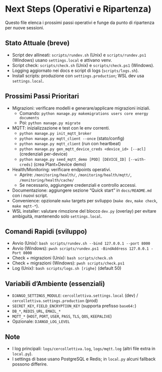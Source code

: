 # Next Steps (Operativi e Ripartenza)

Questo file elenca i prossimi passi operativi e funge da punto di ripartenza per nuove sessioni.

## Stato Attuale (breve)
- Script dev allineati: `scripts/rundev.sh` (Unix) e `scripts/rundev.ps1` (Windows) usano `settings.local` e attivano venv.
- Script check: `scripts/check.sh` (Unix) e `scripts/check.ps1` (Windows).
- Logging aggiornato nei docs e script di logs (`scripts/logs.sh`).
- Install scripts: produzione con `settings.production`; WSL dev usa `settings.local`.

## Prossimi Passi Prioritari
- Migrazioni: verificare modelli e generare/applicare migrazioni iniziali.
  - Comando: `python manage.py makemigrations users core energy documents`
  - Poi: `python manage.py migrate`
- MQTT: inizializzazione e test con le env correnti.
  - `python manage.py init_mqtt_broker`
  - `python manage.py mqtt_client --once` (stato/config)
  - `python manage.py mqtt_client` (run con heartbeat)
  - `python manage.py gen_mqtt_device_creds <device_id> [--acl]` (credenziali per-device)
  - `python manage.py seed_mqtt_demo [POD] [DEVICE_ID] [--with-creds]` (crea Plant+Device demo)
- Health/Monitoring: verificare endpoints operativi.
  - Aprire: `/monitoring/health/`, `/monitoring/health/mqtt/`, `/monitoring/health/cache/`
  - Se necessario, aggiungere credenziali e controllo accessi.
- Documentazione: aggiungere sezione “Quick start” in `docs/README.md` con i nuovi script.
- Convenience: opzionale `make` targets per sviluppo (`make dev`, `make check`, `make mqtt-*`).
- WSL installer: valutare rimozione del blocco `dev.py` (overlay) per evitare ambiguità, mantenendo solo `settings.local`.

## Comandi Rapidi (sviluppo)
- Avvio (Unix): `bash scripts/rundev.sh --bind 127.0.0.1 --port 8000`
- Avvio (Windows): `pwsh scripts/rundev.ps1 -BindAddress 127.0.0.1 -Port 8000`
- Check + migrazioni (Unix): `bash scripts/check.sh`
- Check + migrazioni (Windows): `pwsh scripts/check.ps1`
- Log (Unix): `bash scripts/logs.sh [righe]` (default 50)

## Variabili d’Ambiente (essenziali)
- `DJANGO_SETTINGS_MODULE`: `cercollettiva.settings.local` (dev) / `cercollettiva.settings.production` (prod)
- `SECRET_KEY`, `FIELD_ENCRYPTION_KEY` (supporta prefisso `base64:`)
- `DB_*`, `REDIS_URL`, `EMAIL_*`
- `MQTT_*` (`HOST`, `PORT`, `USER`, `PASS`, `TLS`, `QOS`, `KEEPALIVE`)
- Opzionale: `DJANGO_LOG_LEVEL`

## Note
- I log principali: `logs/cercollettiva.log`, `logs/mqtt.log` (altri file extra in `local.py`).
- I settings di base usano PostgreSQL e Redis; in `local.py` alcuni fallback possono differire.
